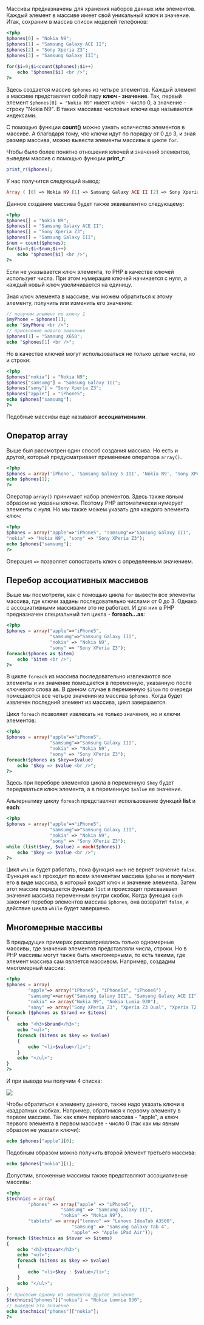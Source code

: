 Массивы предназначены для хранения наборов данных или элементов. Каждый элемент в массиве имеет свой уникальный ключ и значение. Итак, сохраним в массив список моделей телефонов:

```php
<?php
$phones[0] = "Nokia N9";
$phones[1] = "Samsung Galaxy ACE II";
$phones[2] = "Sony Xperia Z3";
$phones[3] = "Samsung Galaxy III";
 
for($i=0;$i<count($phones);$i++)
    echo "$phones[$i] <br />";
?>
```

Здесь создается массив `$phones` из четыре элементов. Каждый элемент в массиве представляет собой пару **ключ - значение**. Так, первый элемент `$phones[0] = "Nokia N9"` имеет ключ - число 0, а значение - строку "Nokia N9". В таких массивах числовые ключи еще называются индексами.

С помощью функции **count()** можно узнать количество элементов в массиве. А благодаря тому, что ключи идут по порядку от 0 до 3, и зная размер массива, можно вывести элементы массивы в цикле `for`.

Чтобы было более понятно отношения ключей и значений элементов, выведем массив с помощью функции **print_r**:

```php
print_r($phones);
```

У нас получится следующий вывод:

```php
Array ( [0] => Nokia N9 [1] => Samsung Galaxy ACE II [2] => Sony Xperia Z3 [3] => Samsung Galaxy III)
```

Данное создание массива будет также эквивалентно следующему:

```php
<?php
$phones[] = "Nokia N9";
$phones[] = "Samsung Galaxy ACE II";
$phones[] = "Sony Xperia Z3";
$phones[] = "Samsung Galaxy III";
$num = count($phones);
for($i=0;$i<$num;$i++)
    echo "$phones[$i] <br />";
?>
```

Если не указывается ключ элемента, то PHP в качестве ключей использует числа. При этом нумерация ключей начинается с нуля, а каждый новый ключ увеличивается на единицу.

Зная ключ элемента в массиве, мы можем обратиться к этому элементу, получить или изменить его значение:

```php
// получим элемент по ключу 1
$myPhone = $phones[1];
echo "$myPhone <br />";
// присвоение нового значения
$phones[1] = "Samsung X650";
echo "$phones[1] <br />";
```

Но в качестве ключей могут использоваться не только целые числа, но и строки:

```php
<?php
$phones["nokia"] = "Nokia N9";
$phones["samsumg"] = "Samsung Galaxy III";
$phones["sony"] = "Sony Xperia Z3";
$phones["apple"] = "iPhone5";
echo $phones["samsumg"];
?>
```

Подобные массивы еще называют **ассоциативными**.

## Оператор array

Выше был рассмотрен один способ создания массива. Но есть и другой, который предусматривает применение оператора `array()`.

```php
<?php
$phones = array('iPhone', 'Samsung Galaxy S III', 'Nokia N9', 'Sony XPeria Z3');
echo $phones[1];
?>
```

Оператор `array()` принимает набор элементов. Здесь также явным образом не указаны ключи. Поэтому PHP автоматически нумерует элементы с нуля. Но мы также можем указать для каждого элемента ключ:

```php
<?php
$phones = array("apple"=>"iPhone5", "samsumg"=>"Samsung Galaxy III", 
"nokia" => "Nokia N9", "sony" => "Sony XPeria Z3");
echo $phones["samsumg"];
?>
```

Операция `=>` позволяет сопоставить ключ с определенным значением.

## Перебор ассоциативных массивов

Выше мы посмотрели, как с помощью цикла `for` вывести все элементы массива, где ключи заданы последовательно числами от 0 до 3. Однако с ассоциативными массивами это не работает. И для них в PHP предназначен специальный тип цикла - **foreach...as**:

```php
<?php
$phones = array("apple"=>"iPhone5", 
                "samsumg"=>"Samsung Galaxy III", 
                "nokia" => "Nokia N9", 
                "sony" => "Sony XPeria Z3");
foreach($phones as $item)
    echo "$item <br />";
?>
```

В цикле `foreach` из массива последовательно извлекаются все элементы и их значение помещается в переменную, указанную после ключевого слова **as**. В данном случае в переменную `$item` по очереди помещаются все четыре значения из массива `$phones`. Когда будет извлечен последний элемент из массива, цикл завершается.

Цикл `foreach` позволяет извлекать не только значения, но и ключи элементов:

```php
<?php
$phones = array("apple"=>"iPhone5", 
                "samsumg"=>"Samsung Galaxy III", 
                "nokia" => "Nokia N9", 
                "sony" => "Sony XPeria Z3");
foreach($phones as $key=>$value)
    echo "$key => $value <br />";
?>
```

Здесь при переборе элементов цикла в переменную `$key` будет передаваться ключ элемента, а в переменную `$value` ее значение.

Альтернативу циклу `foreach` представляет использование функций **list** и **each**:

```php
<?php
$phones = array("apple"=>"iPhone5", 
                "samsumg"=>"Samsung Galaxy III", 
                "nokia" => "Nokia N9", 
                "sony" => "Sony XPeria Z3");
while (list($key, $value) = each($phones))
    echo "$key => $value <br />";
?>
```

Цикл `while` будет работать, пока функция `each` не вернет значение `false`. Функция `each` проходит по всем элементам массива `$phones` и получает его в виде массива, в который входят ключ и значение элемента. Затем этот массив передается функции `list` и проиcходит присваивает значения массива переменным внутри скобок. Когда функция `each` закончит перебор элементов массива `$phones`, она возвратит `false`, и действие цикла `while` будет завершено.

## Многомерные массивы

В предыдущих примерах рассматривались только одномерные массивы, где значения элементов представляли числа, строки. Но в PHP массивы могут также быть многомерными, то есть такими, где элемент массива сам является массивом. Например, создадим многомерный массив:

```php
<?php
$phones = array(
        "apple"=> array("iPhone5", "iPhone5s", "iPhone6") , 
        "samsumg"=>array("Samsung Galaxy III", "Samsung Galaxy ACE II"),
        "nokia" => array("Nokia N9", "Nokia Lumia 930"), 
        "sony" => array("Sony XPeria Z3", "Xperia Z3 Dual", "Xperia T2 Ultra"));
foreach ($phones as $brand => $items)
{
    echo "<h3>$brand</h3>";
    echo "<ul>";
    foreach ($items as $key => $value)
    {
        echo "<li>$value</li>";
    }
    echo "</ul>";
}
?>
```

И при выводе мы получим 4 списка:

![](https://metanit.com/web/php/pics/2.1.png)

Чтобы обратиться к элементу данного, также надо указать ключи в квадратных скобках. Например, обратимся к первому элементу в первом массиве. Так как ключ первого массива - "apple", а ключ первого элемента в первом массиве - число 0 (так как мы явным образом не указали ключи):

```php
echo $phones["apple"][0];
```

Подобным образом можно получить второй элемент третьего массива:

```php
echo $phones["nokia"][1];
```

Допустим, вложенные массивы также представляют ассоциативные массивы:

```php
<?php
$technics = array(
        "phones" => array("apple" => "iPhone5", 
                    "samsumg" => "Samsung Galaxy III",
                    "nokia" => "Nokia N9"),
        "tablets" => array("lenovo" => "Lenovo IdeaTab A3500", 
                        "samsung" => "Samsung Galaxy Tab 4",
                        "apple" => "Apple iPad Air"));
foreach ($technics as $tovar => $items)
{
    echo "<h3>$tovar</h3>";
    echo "<ul>";
    foreach ($items as $key => $value)
    {
        echo "<li>$key : $value</li>";
    }
    echo "</ul>";
}
// присвоим одному из элементов другое значение
$technics["phones"]["nokia"] = "Nokia Lumnia 930";
// выведем это значение
echo $technics["phones"]["nokia"];
?>
```